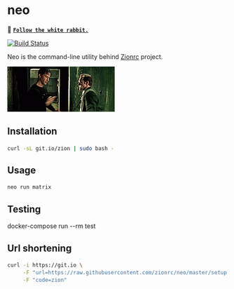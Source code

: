 # neo

🐇 **[`Follow the white rabbit.`](https://dev.to/francescobianco/matrix-public-task-runner-1ek2)**

[![Build Status](https://travis-ci.org/zionrc/neo.svg?branch=master)](https://travis-ci.org/zionrc/neo)

Neo is the command-line utility behind [Zionrc](https://zionrc.github.io) project.

![neo](neo.gif)

## Installation

```bash
curl -sL git.io/zion | sudo bash -
```

## Usage

```bash
neo run matrix
```

## Testing

docker-compose run --rm test

## Url shortening

```bash
curl -i https://git.io \
     -F "url=https://raw.githubusercontent.com/zionrc/neo/master/setup.sh" \
     -F "code=zion"
```
